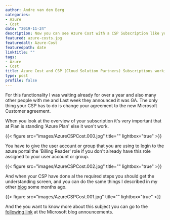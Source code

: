 ```yaml
---
author: Andre van den Berg
categories:
- Azure
- Cost
date: "2019-11-24"
description: Now you can see Azure Cost with a CSP Subscription like you already could with Pay-As-You-Go subscriptions.
featured: azure-costs.jpg
featuredalt: Azure-Cost
featuredpath: date
linktitle: ""
tags:
- Azure
- Cost
title: Azure Cost and CSP (Cloud Solution Partners) Subscriptions working
type: post
profile: false
---
```


For this functionality I was waiting already for over a year and also many other people with me and Last week they announced it was GA. The only thing your CSP has to do is change your agreement to the new Microsoft Customer agreement.

When you look at the overview of your subscription it's very important that at Plan is standing 'Azure Plan' else it won't work.

{{< figure src="images/AzureCSPCost.000.jpg" title="" lightbox="true" >}}

You have to give the user account or group that you are using to login to the azure portal  the 'Billing Reader' role if you don't already have this role assigned to your user account or group.

{{< figure src="images/AzureCSPCost.002.jpg" title="" lightbox="true" >}}

And when your CSP have done al the required steps you should get the understanding screen, and you can do the same things I described in my other [blog][1] some months ago.

{{< figure src="images/AzureCSPCost.001.jpg" title="" lightbox="true" >}}

And the you want to know more about this subject you can go to the [following link][2] at the Microsoft blog announcements.

[1]: https://www.thecloudadmin.eu/blog/2019-0205-azurecostmanagement/
[2]: https://azure.microsoft.com/nl-nl/blog/introducing-azure-cost-management-for-partners/
